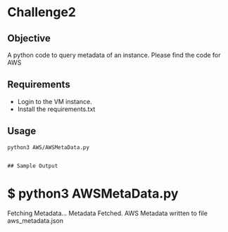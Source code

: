 # Challenge2

## Objective
A python code to query metadata of an instance.
Please find the code for AWS 

## Requirements
- Login to the VM instance.
- Install the requirements.txt

## Usage
```
python3 AWS/AWSMetaData.py


## Sample Output
```
$ python3 AWSMetaData.py
===============================
Fetching Metadata...
Metadata Fetched.
AWS Metadata written to file aws_metadata.json
```
